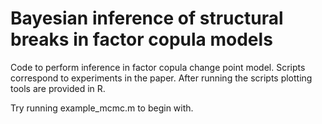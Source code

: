 # Bayesian inference of structural breaks in factor copula models
Code to perform inference in factor copula change point model. 
Scripts correspond to experiments in the paper. 
After running the scripts plotting tools are provided in R. 

Try running example_mcmc.m to begin with.
